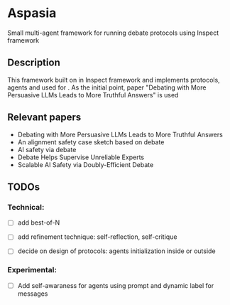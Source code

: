 # Aspasia

Small multi-agent framework for running debate protocols using Inspect framework

## Description

This framework built on in Inspect framework and implements protocols, agents and used for . As the initial point, paper "Debating with More Persuasive LLMs Leads to More Truthful Answers" is used


## Relevant papers
 - Debating with More Persuasive LLMs Leads to More Truthful Answers
 - An alignment safety case sketch based on debate
 - AI safety via debate 
 - Debate Helps Supervise Unreliable Experts
 - Scalable AI Safety via Doubly-Efficient Debate

## TODOs

### Technical:
- [ ] add best-of-N 
- [ ] add refinement technique: self-reflection, self-critique
- [ ] decide on design of protocols: agents initialization inside or outside


### Experimental:
- [ ] Add self-awaraness for agents using prompt and dynamic label for messages